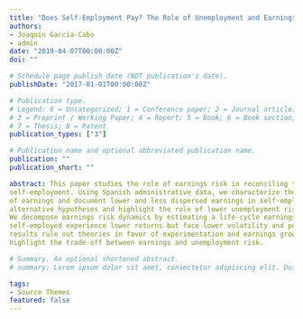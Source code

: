 ```yaml
---
title: "Does Self-Employment Pay? The Role of Unemployment and Earnings Risk"
authors:
- Joaquín García-Cabo
- admin
date: "2019-04-07T00:00:00Z"
doi: ""

# Schedule page publish date (NOT publication's date).
publishDate: "2017-01-01T00:00:00Z"

# Publication type.
# Legend: 0 = Uncategorized; 1 = Conference paper; 2 = Journal article;
# 3 = Preprint / Working Paper; 4 = Report; 5 = Book; 6 = Book section;
# 7 = Thesis; 8 = Patent
publication_types: ["3"]

# Publication name and optional abbreviated publication name.
publication: ""
publication_short: ""

abstract: This paper studies the role of earnings risk in reconciling the observed lower earnings returns in
self-employment. Using Spanish administrative data, we characterize the distribution and dynamics
of earnings and document lower and less dispersed earnings in self-employment. We consider
alternative hypotheses and highlight the role of lower unemployment risk in self-employment.
We decompose earnings risk dynamics by estimating a life-cycle earnings process. Indeed, the
self-employed experience lower returns but face lower volatility and persistence of shocks. Our
results rule out theories in favor of experimentation and earnings growth in self-employment, and
highlight the trade-off between earnings and unemployment risk.

# Summary. An optional shortened abstract.
# summary: Lorem ipsum dolor sit amet, consectetur adipiscing elit. Duis posuere tellus ac convallis placerat. Proin tincidunt magna sed ex sollicitudin condimentum.

tags:
- Source Themes
featured: false
---
```

